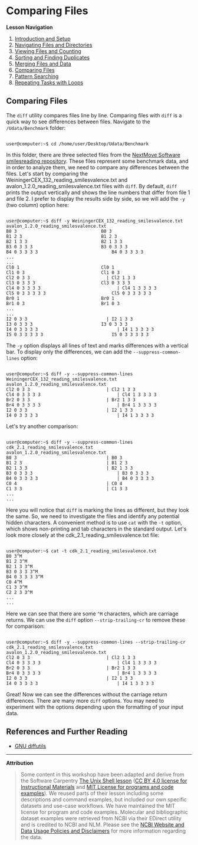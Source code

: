# Comparing Files

**Lesson Navigation**

1. [Introduction and Setup](https://github.com/vfscalfani/UALIB_Workshops/blob/master/02_Unix/01_Unix_Introduction.md)
2. [Navigating Files and Directories](https://github.com/vfscalfani/UALIB_Workshops/blob/master/02_Unix/02_Unix_Navigating.md)
3. [Viewing Files and Counting](https://github.com/vfscalfani/UALIB_Workshops/blob/master/02_Unix/03_Unix_Viewing_Counting.md)
4. [Sorting and Finding Duplicates](https://github.com/vfscalfani/UALIB_Workshops/blob/master/02_Unix/04_Unix_Sorting_Duplicates.md)
5. [Merging Files and Data](https://github.com/vfscalfani/UALIB_Workshops/blob/master/02_Unix/05_Unix_Merging.md)
6. [Comparing Files](https://github.com/vfscalfani/UALIB_Workshops/blob/master/02_Unix/06_Unix_Comparing.md)
7. [Pattern Searching](https://github.com/vfscalfani/UALIB_Workshops/blob/master/02_Unix/07_Unix_Patterns.md)
8. [Repeating Tasks with Loops](https://github.com/vfscalfani/UALIB_Workshops/blob/master/02_Unix/08_Unix_Loops.md)

## Comparing Files

The `diff` utility compares files line by line. Comparing files with `diff` is a quick way to see differences between files. Navigate to the `/Udata/Benchmark` folder:


```console

user@computer:~$ cd /home/user/Desktop/Udata/Benchmark

```

In this folder, there are three selected files from the [NextMove Software smilesreading repository](https://github.com/nextmovesoftware/smilesreading). These files represent some benchmark data, and in order to analyze them, we need to compare any differences between the files. Let's start by comparing the WeiningerCEX_132_reading_smilesvalence.txt and avalon_1.2.0_reading_smilesvalence.txt files with `diff`. By default, `diff` prints the output vertically and shows the line numbers that differ from file 1 and file 2. I prefer to display the results side by side, so we will add the `-y` (two column) option here:

```console

user@computer:~$ diff -y WeiningerCEX_132_reading_smilesvalence.txt avalon_1.2.0_reading_smilesvalence.txt 
B0 3								B0 3
B1 2 3								B1 2 3
B2 1 3 3							B2 1 3 3
B3 0 3 3 3							B3 0 3 3 3
B4 0 3 3 3 3							B4 0 3 3 3 3
...
...
Cl0 1								Cl0 1
Cl1 0 3								Cl1 0 3
Cl2 0 3 3						      |	Cl2 1 3 3
Cl3 0 3 3 3							Cl3 0 3 3 3
Cl4 0 3 3 3 3						      |	Cl4 1 3 3 3 3
Cl5 0 3 3 3 3 3							Cl5 0 3 3 3 3 3
Br0 1								Br0 1
Br1 0 3								Br1 0 3
...
...
I2 0 3 3						      |	I2 1 3 3
I3 0 3 3 3							I3 0 3 3 3
I4 0 3 3 3 3						      |	I4 1 3 3 3 3
I5 0 3 3 3 3 3							I5 0 3 3 3 3 3

```

The `-y` option displays all lines of text and marks differences with a vertical bar. To display only the differences, we can add the `--suppress-common-lines` option:

```console

user@computer:~$ diff -y --suppress-common-lines WeiningerCEX_132_reading_smilesvalence.txt avalon_1.2.0_reading_smilesvalence.txt 
Cl2 0 3 3						      |	Cl2 1 3 3
Cl4 0 3 3 3 3						      |	Cl4 1 3 3 3 3
Br2 0 3 3						      |	Br2 1 3 3
Br4 0 3 3 3 3						      |	Br4 1 3 3 3 3
I2 0 3 3						      |	I2 1 3 3
I4 0 3 3 3 3						      |	I4 1 3 3 3 3

```

Let's try another comparison:

```console

user@computer:~$ diff -y --suppress-common-lines cdk_2.1_reading_smilesvalence.txt avalon_1.2.0_reading_smilesvalence.txt 
B0 3    						      |	B0 3
B1 2 3  						      |	B1 2 3
B2 1 3 3						      |	B2 1 3 3
B3 0 3 3 3      					      |	B3 0 3 3 3
B4 0 3 3 3 3    					      |	B4 0 3 3 3 3
C0 4    						      |	C0 4
C1 3 3  						      |	C1 3 3
...
...
```

Here you will notice that `diff` is marking the lines as different, but they look the same. So, we need to investigate the files and identify any potential hidden characters. A convenient method is to use `cat` with the `-t` option, which shows non-printing and tab characters in the standard output. Let's look more closely at the cdk_2.1_reading_smilesvalence.txt file:

```console

user@computer:~$ cat -t cdk_2.1_reading_smilesvalence.txt 
B0 3^M
B1 2 3^M
B2 1 3 3^M
B3 0 3 3 3^M
B4 0 3 3 3 3^M
C0 4^M
C1 3 3^M
C2 2 3 3^M
...
...
```

Here we can see that there are some `^M` characters, which are carriage returns. We can use the `diff` option `--strip-trailing-cr` to remove these for comparison:

```console

user@computer:~$ diff -y --suppress-common-lines --strip-trailing-cr cdk_2.1_reading_smilesvalence.txt avalon_1.2.0_reading_smilesvalence.txt 
Cl2 0 3 3						      |	Cl2 1 3 3
Cl4 0 3 3 3 3						      |	Cl4 1 3 3 3 3
Br2 0 3 3						      |	Br2 1 3 3
Br4 0 3 3 3 3						      |	Br4 1 3 3 3 3
I2 0 3 3						      |	I2 1 3 3
I4 0 3 3 3 3						      |	I4 1 3 3 3 3
```

Great! Now we can see the differences without the carriage return differences. There are many more `diff` options. You may need to experiment with the options depending upon the formatting of your input data. 

## References and Further Reading

* [GNU diffutils](https://www.gnu.org/software/diffutils/manual/diffutils.html)

---

**Attribution**

> Some content in this workshop have been adapted and derive from the Software Carpentry [The Unix Shell lesson](https://software-carpentry.org/lessons/) ([CC BY 4.0 license for Instructional Materials](http://swcarpentry.github.io/shell-novice/LICENSE.html) and [MIT License for programs and code examples](http://swcarpentry.github.io/shell-novice/LICENSE.html)). We reused parts of their lesson including some descriptions and command examples, but included our own specific datasets and use-case workflows. We have maintained the MIT license for program and code examples. Molecular and bibliographic dataset examples were retrieved from NCBI via their EDirect utility and is credited to NCBI and NLM. Please see the [NCBI Website and Data Usage Policies and Disclaimers](https://www.ncbi.nlm.nih.gov/home/about/policies/) for more information regarding the data.
